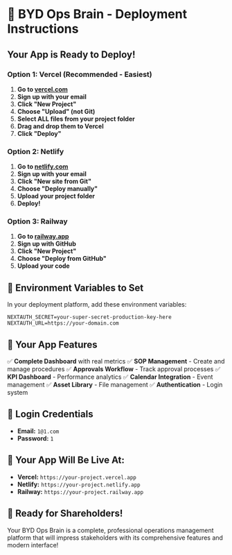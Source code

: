 # 🚀 BYD Ops Brain - Deployment Instructions

## Your App is Ready to Deploy!

### Option 1: Vercel (Recommended - Easiest)

1. **Go to [vercel.com](https://vercel.com)**
2. **Sign up with your email**
3. **Click "New Project"**
4. **Choose "Upload" (not Git)**
5. **Select ALL files from your project folder**
6. **Drag and drop them to Vercel**
7. **Click "Deploy"**

### Option 2: Netlify

1. **Go to [netlify.com](https://netlify.com)**
2. **Sign up with your email**
3. **Click "New site from Git"**
4. **Choose "Deploy manually"**
5. **Upload your project folder**
6. **Deploy!**

### Option 3: Railway

1. **Go to [railway.app](https://railway.app)**
2. **Sign up with GitHub**
3. **Click "New Project"**
4. **Choose "Deploy from GitHub"**
5. **Upload your code**

## 🔧 Environment Variables to Set

In your deployment platform, add these environment variables:

```
NEXTAUTH_SECRET=your-super-secret-production-key-here
NEXTAUTH_URL=https://your-domain.com
```

## 🎯 Your App Features

✅ **Complete Dashboard** with real metrics
✅ **SOP Management** - Create and manage procedures
✅ **Approvals Workflow** - Track approval processes
✅ **KPI Dashboard** - Performance analytics
✅ **Calendar Integration** - Event management
✅ **Asset Library** - File management
✅ **Authentication** - Login system

## 🔐 Login Credentials

- **Email:** `1@1.com`
- **Password:** `1`

## 📱 Your App Will Be Live At:

- **Vercel:** `https://your-project.vercel.app`
- **Netlify:** `https://your-project.netlify.app`
- **Railway:** `https://your-project.railway.app`

## 🎉 Ready for Shareholders!

Your BYD Ops Brain is a complete, professional operations management platform that will impress stakeholders with its comprehensive features and modern interface!
